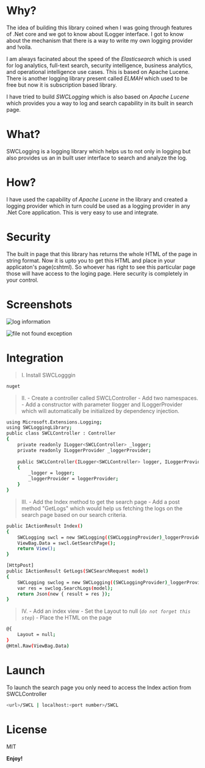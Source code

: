 # Why?
The idea of building this library coined when I was going through features of .Net core and we got to know about ILogger interface. I got to know about the mechanism that there is a way to write my own logging provider and !voila.

I am always facinated about the speed of the _Elasticsearch_ which is used for log analytics, full-text search, security intelligence, business analytics, and operational intelligence use cases. This is based on Apache Lucene.
There is another logging library present called _ELMAH_ which used to be free but now it is subscription based library.

I have tried to build _SWCLogging_ which is also based on _Apache Lucene_ which provides you a way to log and search capability in its built in search page.
# What?
SWCLogging is a logging library which helps us to not only in logging but also provides us an in built user interface to search and analyze the log.

# How?
I have used the capability of _Apache Lucene_ in the library and created a logging provider which in turn could be used as a logging provider in any .Net Core application. This is very easy to use and integrate.

# Security
The built in page that this library has returns the whole HTML of the page in string format. Now it is upto you to get this HTML and place in your applicaton's page(cshtml). So whoever has right to see this particular page those will have access to the loging page. Here security is completely in your control.

# Screenshots

![log information](https://user-images.githubusercontent.com/73790753/211767436-7db231f6-22c3-48b4-adf3-f234886d3f4d.JPG)

![file not found exception](https://user-images.githubusercontent.com/73790753/211767453-264da7f7-0a42-41ba-b2fe-0c38ddcdaf13.JPG)

# Integration

> I. Install SWCLogggin
```sh
nuget
```
> II. - Create a controller called SWCLController
      - Add two namespaces.
      - Add a constructor with parameter Ilogger and ILoggerProvider which will automatically be initialized by dependency injection.
```sh
using Microsoft.Extensions.Logging;
using SWCLoggingLibrary;
public class SWCLController : Controller
{
    private readonly ILogger<SWCLController> _logger;
    private readonly ILoggerProvider _loggerProvider;
        
    public SWCLController(ILogger<SWCLController> logger, ILoggerProvider loggerProvider)
    {
        _logger = logger;
        _loggerProvider = loggerProvider;
    }
}
```
> III. - Add the Index method to get the search page
       - Add a post method "GetLogs" which would help us fetching the logs on the search page based on our search criteria.
```sh
public IActionResult Index()
{
    SWCLogging swcl = new SWCLogging((SWCLoggingProvider)_loggerProvider);
    ViewBag.Data = swcl.GetSearchPage();
    return View();
}

[HttpPost]
public IActionResult GetLogs(SWCSearchRequest model)
{
    SWCLogging swclog = new SWCLogging((SWCLoggingProvider)_loggerProvider);
    var res = swclog.SearchLogs(model);
    return Json(new { result = res });
}
```
> IV. - Add an index view
      - Set the Layout to null (_`do not forget this step`_)
      - Place the HTML on the page
```sh
@{
    Layout = null;
}
@Html.Raw(ViewBag.Data)
```
# Launch
To launch the search page you only need to access the Index action from SWCLController
```sh
<url>/SWCL | localhost:<port number>/SWCL
```

# License

MIT

**Enjoy!**
